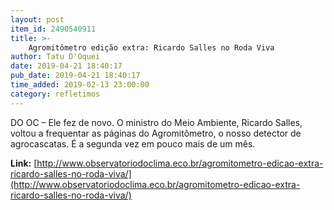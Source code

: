 ```yaml
---
layout: post
item_id: 2490540911
title: >-
    Agromitômetro edição extra: Ricardo Salles no Roda Viva
author: Tatu D'Oquei
date: 2019-04-21 18:40:17
pub_date: 2019-04-21 18:40:17
time_added: 2019-02-13 23:00:00
category: refletimos
---
```


DO OC – Ele fez de novo. O ministro do Meio Ambiente, Ricardo Salles, voltou a frequentar as páginas do Agromitômetro, o nosso detector de agrocascatas. É a segunda vez em pouco mais de um mês.

**Link:** [http://www.observatoriodoclima.eco.br/agromitometro-edicao-extra-ricardo-salles-no-roda-viva/](http://www.observatoriodoclima.eco.br/agromitometro-edicao-extra-ricardo-salles-no-roda-viva/)

